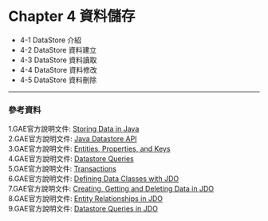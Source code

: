 # Chapter 4 資料儲存
- 4-1 DataStore 介紹
- 4-2 DataStore 資料建立
- 4-3 DataStore 資料讀取
- 4-4 DataStore 資料修改
- 4-5 DataStore 資料刪除


* * *
### 參考資料
1.GAE官方說明文件: [Storing Data in Java](https://cloud.google.com/appengine/docs/java/storage)
<br>
2.GAE官方說明文件: [Java Datastore API](https://cloud.google.com/appengine/docs/java/datastore/)
<br>
3.GAE官方說明文件: [Entities, Properties, and Keys](https://cloud.google.com/appengine/docs/java/datastore/entities)
<br>
4.GAE官方說明文件: [Datastore Queries](https://cloud.google.com/appengine/docs/java/datastore/queries)
<br>
5.GAE官方說明文件: [Transactions](https://cloud.google.com/appengine/docs/java/datastore/transactions)
<br>
6.GAE官方說明文件: [Defining Data Classes with JDO](https://cloud.google.com/appengine/docs/java/datastore/jdo/dataclasses)
<br>
7.GAE官方說明文件: [Creating, Getting and Deleting Data in JDO](https://cloud.google.com/appengine/docs/java/datastore/jdo/creatinggettinganddeletingdata)
<br>
8.GAE官方說明文件: [Entity Relationships in JDO](https://cloud.google.com/appengine/docs/java/datastore/jdo/relationships)
<br>
9.GAE官方說明文件: [Datastore Queries in JDO](https://cloud.google.com/appengine/docs/java/datastore/jdo/queries)
<br>
